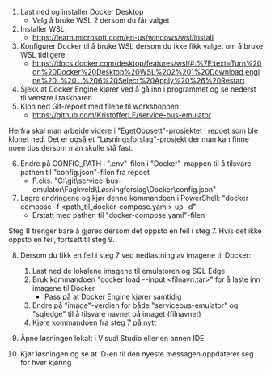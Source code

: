 1. Last ned og installer Docker Desktop
   - Velg å bruke WSL 2 dersom du får valget
2. Installer WSL
   - https://learn.microsoft.com/en-us/windows/wsl/install
3. Konfigurer Docker til å bruke WSL dersom du ikke fikk valget om å bruke WSL tidligere
   - https://docs.docker.com/desktop/features/wsl/#:%7E:text=Turn%20on%20Docker%20Desktop%20WSL%202%201%20Download,engine%20..%20...%206%20Select%20Apply%20%26%20Restart
4. Sjekk at Docker Engine kjører ved å gå inn i programmet og se nederst til venstre i taskbaren
5. Klon ned Git-repoet med filene til workshoppen
   - https://github.com/KristofferLF/service-bus-emulator

  
Herfra skal man arbeide videre i "EgetOppsett"-prosjektet i repoet som ble klonet ned. Det er også et "Løsningsforslag"-prosjekt der man kan finne noen tips dersom man skulle stå fast.


6. Endre på CONFIG_PATH i ".env"-filen i "Docker"-mappen til å tilsvare pathen til "config.json"-filen fra repoet
   - F.eks. "C:\git\service-bus-emulator\Fagkveld\Løsningforslag\Docker\config.json"
7. Lagre endringene og kjør denne kommandoen i PowerShell: "docker compose -f <path_til_docker-compose.yaml> up -d"
   - Erstatt med pathen til "docker-compose.yaml"-filen


Steg 8 trenger bare å gjøres dersom det oppsto en feil i steg 7. Hvis det ikke oppsto en feil, fortsett til steg 9.


8. Dersom du fikk en feil i steg 7 ved nedlastning av imagene til Docker:
   1. Last ned de lokalene imagene til emulatoren og SQL Edge
   2. Bruk kommandoen "docker load --input <filnavn.tar>" for å laste inn imagene til Docker
      - Pass på at Docker Engine kjører samtidig
   3. Endre på "image"-verdien for både "servicebus-emulator" og "sqledge" til å tilsvare navnet på imaget (filnavnet)
   4. Kjøre kommandoen fra steg 7 på nytt


9. Åpne løsningen lokalt i Visual Studio eller en annen IDE
10. Kjør løsningen og se at ID-en til den nyeste messagen oppdaterer seg for hver kjøring

